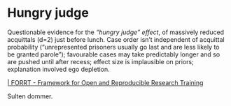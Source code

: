 # Hungry judge
Questionable evidence for the *“hungry judge” effect*, of massively reduced acquittals (d=2) just before lunch. Case order isn’t independent of acquittal probability (“unrepresented prisoners usually go last and are less likely to be granted parole”); favourable cases may take predictably longer and so are pushed until after recess; effect size is implausible on priors; explanation involved ego depletion.

[| FORRT - Framework for Open and Reproducible Research Training](https://forrt.org/reversals/)

Sulten dommer.

<!-- {BearID:378766AD-BAED-471C-ABEE-5A0030A62FE2-37104-0000052425ED658E} -->
